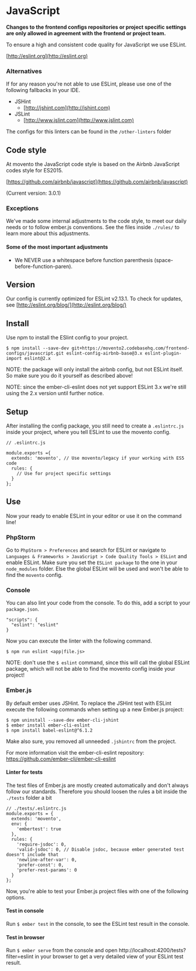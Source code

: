 # JavaScript

**Changes to the frontend configs repositories or project specific settings are only allowed in agreement with the frontend or project team.**

To ensure a high and consistent code quality for JavaScript we use ESLint.

[http://eslint.org](http://eslint.org)

### Alternatives

If for any reason you're not able to use ESLint, please use one of the following fallbacks in your IDE.

* JSHint
  * [http://jshint.com](http://jshint.com)
* JSLint
  * [http://www.jslint.com](http://www.jslint.com)

The configs for this linters can be found in the `/other-linters` folder

## Code style

At movento the JavaScript code style is based on the Airbnb JavaScript codes style for ES2015.

[https://github.com/airbnb/javascript](https://github.com/airbnb/javascript)

(Current version: 3.0.1)

### Exceptions

We've made some internal adjustments to the code style, to meet our daily needs or to follow ember.js conventions. See the files inside ```./rules/``` to learn more about this adjustments.
 
#### Some of the most important adjustments

* We NEVER use a whitespace before function parenthesis (space-before-function-paren).

## Version

Our config is currently optimized for ESLint v2.13.1. To check for updates, see [http://eslint.org/blog/](http://eslint.org/blog/)

## Install

Use npm to install the ESlint config to your project.

```
$ npm install --save-dev git+https://movento2.codebasehq.com/frontend-configs/javascript.git eslint-config-airbnb-base@3.x eslint-plugin-import eslint@2.x
```

NOTE: the package will only install the airbnb config, but not ESLint itself. So make sure you do it yourself as described above!

NOTE: since the ember-cli-eslint does not yet support ESLint 3.x we're still using the 2.x version until further notice.

## Setup

After installing the config package, you still need to create a `.eslintrc.js` inside your project, where you tell ESLint to use the movento config.

```
// .eslintrc.js

module.exports ={
  extends: 'movento', // Use movento/legacy if your working with ES5 code
  rules: {
    // Use for project specific settings
  }
};
```

## Use

Now your ready to enable ESLint in your editor or use it on the command line!

### PhpStorm

Go to `PhpStorm > Preferences` and search for ESLint or navigate to `Languages & Frameworks > JavaScript > Code Quality Tools > ESLint` and enable ESLint. Make sure you set the `ESLint package` to the one in your `node_modules` folder. Else the global ESLint will be used and won't be able to find the `movento` config.

### Console

You can also lint your code from the console. To do this, add a script to your `package.json`.

```
"scripts": {
  "eslint": "eslint"
}
```

Now you can execute the linter with the following command.

```
$ npm run eslint <app|file.js>
```

NOTE: don't use the `$ eslint` command, since this will call the global ESLint package, which will not be able to find the movento config inside your project!

### Ember.js

By default ember uses JSHint. To replace the JSHint test with ESLint execute the following commands when setting up a new Ember.js project:

```
$ npm uninstall --save-dev ember-cli-jshint
$ ember install ember-cli-eslint
$ npm install babel-eslint@^6.1.2
```

Make also sure, you removed all unneeded ```.jshintrc``` from the project.

For more information visit the ember-cli-eslint repository: https://github.com/ember-cli/ember-cli-eslint

#### Linter for tests

The test files of Ember.js are mostly created automatically and don't always follow our standards. Therefore you should loosen the rules a bit inside the ```./tests``` folder a bit

```
// ./tests/.eslintrc.js
module.exports = {
  extends: 'movento',
  env: {
    'embertest': true
  },
  rules: {
    'require-jsdoc': 0,
    'valid-jsdoc': 0, // Disable jsdoc, because ember generated test doesn't include that
    'newline-after-var': 0,
    'prefer-const': 0,
    'prefer-rest-params': 0
  }
};
```

Now, you're able to test your Ember.js project files with one of the following options.

#### Test in console

Run ```$ ember test``` in the console, to see the ESLint test result in the console.

#### Test in browser

Run ```$ ember serve``` from the console and open http://localhost:4200/tests?filter=eslint in your browser to get a very detailed view of your ESLint test result.
